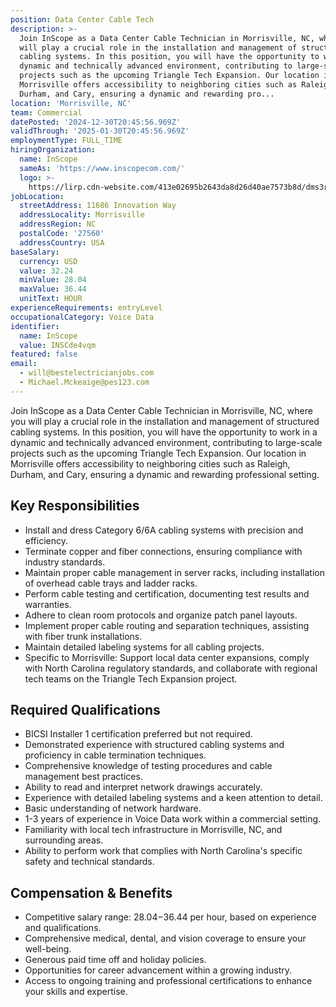 ```yaml
---
position: Data Center Cable Tech
description: >-
  Join InScope as a Data Center Cable Technician in Morrisville, NC, where you
  will play a crucial role in the installation and management of structured
  cabling systems. In this position, you will have the opportunity to work in a
  dynamic and technically advanced environment, contributing to large-scale
  projects such as the upcoming Triangle Tech Expansion. Our location in
  Morrisville offers accessibility to neighboring cities such as Raleigh,
  Durham, and Cary, ensuring a dynamic and rewarding pro...
location: 'Morrisville, NC'
team: Commercial
datePosted: '2024-12-30T20:45:56.969Z'
validThrough: '2025-01-30T20:45:56.969Z'
employmentType: FULL_TIME
hiringOrganization:
  name: InScope
  sameAs: 'https://www.inscopecom.com/'
  logo: >-
    https://lirp.cdn-website.com/413e02695b2643da8d26d40ae7573b8d/dms3rep/multi/opt/Inscope+logo+for+website-a85d3781-1920w.png
jobLocation:
  streetAddress: 11686 Innovation Way
  addressLocality: Morrisville
  addressRegion: NC
  postalCode: '27560'
  addressCountry: USA
baseSalary:
  currency: USD
  value: 32.24
  minValue: 28.04
  maxValue: 36.44
  unitText: HOUR
experienceRequirements: entryLevel
occupationalCategory: Voice Data
identifier:
  name: InScope
  value: INSCde4vqm
featured: false
email:
  - will@bestelectricianjobs.com
  - Michael.Mckeaige@pes123.com
---
```




Join InScope as a Data Center Cable Technician in Morrisville, NC, where you will play a crucial role in the installation and management of structured cabling systems. In this position, you will have the opportunity to work in a dynamic and technically advanced environment, contributing to large-scale projects such as the upcoming Triangle Tech Expansion. Our location in Morrisville offers accessibility to neighboring cities such as Raleigh, Durham, and Cary, ensuring a dynamic and rewarding professional setting. 

## Key Responsibilities

- Install and dress Category 6/6A cabling systems with precision and efficiency.
- Terminate copper and fiber connections, ensuring compliance with industry standards.
- Maintain proper cable management in server racks, including installation of overhead cable trays and ladder racks.
- Perform cable testing and certification, documenting test results and warranties.
- Adhere to clean room protocols and organize patch panel layouts.
- Implement proper cable routing and separation techniques, assisting with fiber trunk installations.
- Maintain detailed labeling systems for all cabling projects.
- Specific to Morrisville: Support local data center expansions, comply with North Carolina regulatory standards, and collaborate with regional tech teams on the Triangle Tech Expansion project.

## Required Qualifications

- BICSI Installer 1 certification preferred but not required.
- Demonstrated experience with structured cabling systems and proficiency in cable termination techniques.
- Comprehensive knowledge of testing procedures and cable management best practices.
- Ability to read and interpret network drawings accurately.
- Experience with detailed labeling systems and a keen attention to detail.
- Basic understanding of network hardware.
- 1-3 years of experience in Voice Data work within a commercial setting.
- Familiarity with local tech infrastructure in Morrisville, NC, and surrounding areas.
- Ability to perform work that complies with North Carolina's specific safety and technical standards.

## Compensation & Benefits

- Competitive salary range: $28.04-$36.44 per hour, based on experience and qualifications.
- Comprehensive medical, dental, and vision coverage to ensure your well-being.
- Generous paid time off and holiday policies.
- Opportunities for career advancement within a growing industry.
- Access to ongoing training and professional certifications to enhance your skills and expertise.
